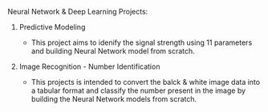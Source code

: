 Neural Network & Deep Learning Projects:
1. Predictive Modeling
   - This project aims to idenify the signal strength using 11 parameters and building Neural Network model from scratch.
  
2. Image Recognition - Number Identification
   - This projects is intended to convert the balck & white image data into a tabular format and classify the number present in the image by building the Neural Network models from scratch.
  
